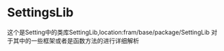 # SettingsLib
这个是Setting中的类库SettingLib,location:fram/base/package/SettingLib
对于其中的一些框架或者是函数方法的进行详细解析
